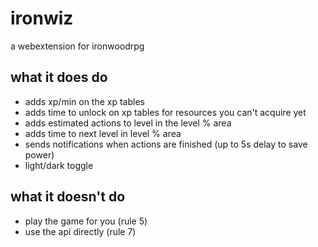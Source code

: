 # ironwiz
a webextension for ironwoodrpg

## what it does do

- adds xp/min on the xp tables
- adds time to unlock on xp tables for resources you can't acquire yet
- adds estimated actions to level in the level % area
- adds time to next level in level % area
- sends notifications when actions are finished (up to 5s delay to save power)
- light/dark toggle

## what it doesn't do

- play the game for you (rule 5)
- use the api directly (rule 7)
